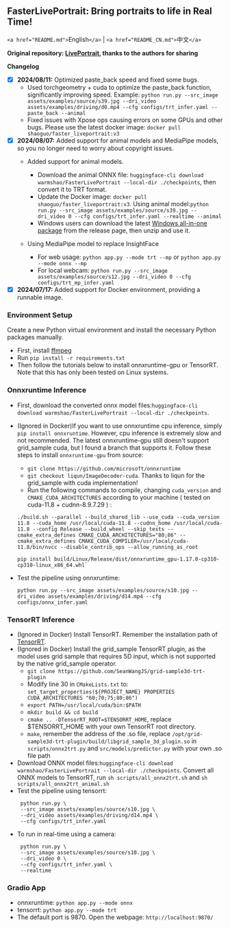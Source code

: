 ## FasterLivePortrait: Bring portraits to life in Real Time!

`<a href="README.md">`English`</a>` | `<a href="README_CN.md">`中文`</a>`

**Original repository: [LivePortrait](https://github.com/KwaiVGI/LivePortrait), thanks to the authors for sharing**

**Changelog**

- [X] **2024/08/11:** Optimized paste_back speed and fixed some bugs.
  - Used torchgeometry + cuda to optimize the paste_back function, significantly improving speed. Example: `python run.py --src_image assets/examples/source/s39.jpg --dri_video assets/examples/driving/d0.mp4 --cfg configs/trt_infer.yaml --paste_back --animal`
  - Fixed issues with Xpose ops causing errors on some GPUs and other bugs. Please use the latest docker image: `docker pull shaoguo/faster_liveportrait:v3`
- [X] **2024/08/07:** Added support for animal models and MediaPipe models, so you no longer need to worry about copyright issues.
  - Added support for animal models.

    - Download the animal ONNX file: `huggingface-cli download warmshao/FasterLivePortrait --local-dir ./checkpoints`, then convert it to TRT format.
    - Update the Docker image: `docker pull shaoguo/faster_liveportrait:v3`. Using animal model:`python run.py --src_image assets/examples/source/s39.jpg --dri_video 0 --cfg configs/trt_infer.yaml --realtime --animal`
    - Windows users can download the latest [Windows all-in-one package](https://github.com/warmshao/FasterLivePortrait/releases) from the release page, then unzip and use it.
  - Using MediaPipe model to replace InsightFace

    - For web usage: `python app.py --mode trt --mp` or `python app.py --mode onnx --mp`
    - For local webcam: `python run.py --src_image assets/examples/source/s12.jpg --dri_video 0 --cfg configs/trt_mp_infer.yaml`
- [X] **2024/07/17:** Added support for Docker environment, providing a runnable image.

### Environment Setup

Create a new Python virtual environment and install the necessary Python packages manually.

* First, install [ffmpeg](https://www.ffmpeg.org/download.html)
* Run `pip install -r requirements.txt`
* Then follow the tutorials below to install onnxruntime-gpu or TensorRT. Note that this has only been tested on Linux systems.

### Onnxruntime Inference

* First, download the converted onnx model files:`huggingface-cli download warmshao/FasterLivePortrait --local-dir ./checkpoints`.
* (Ignored in Docker)If you want to use onnxruntime cpu inference, simply `pip install onnxruntime`. However, cpu inference is extremely slow and not recommended. The latest onnxruntime-gpu still doesn't support grid_sample cuda, but I found a branch that supports it. Follow these steps to install `onnxruntime-gpu` from source:

  * `git clone https://github.com/microsoft/onnxruntime`
  * `git checkout liqun/ImageDecoder-cuda`. Thanks to liqun for the grid_sample with cuda implementation!
  * Run the following commands to compile, changing `cuda_version` and `CMAKE_CUDA_ARCHITECTURES` according to your machine ( tested on cuda-11.8 + cudnn-8.9.7.29 ) :

  ```shell
  ./build.sh --parallel --build_shared_lib --use_cuda --cuda_version 11.8 --cuda_home /usr/local/cuda-11.8 --cudnn_home /usr/local/cuda-11.8 --config Release --build_wheel --skip_tests --cmake_extra_defines CMAKE_CUDA_ARCHITECTURES="80;86" --cmake_extra_defines CMAKE_CUDA_COMPILER=/usr/local/cuda-11.8/bin/nvcc --disable_contrib_ops --allow_running_as_root
  ```

  ```shell
  pip install build/Linux/Release/dist/onnxruntime_gpu-1.17.0-cp310-cp310-linux_x86_64.whl`
  ```
* Test the pipeline using onnxruntime:

  ```shell
  python run.py --src_image assets/examples/source/s10.jpg --dri_video assets/examples/driving/d14.mp4 --cfg configs/onnx_infer.yaml
  ```

### TensorRT Inference

* (Ignored in Docker) Install TensorRT. Remember the installation path of [TensorRT](https://developer.nvidia.com/tensorrt).
* (Ignored in Docker) Install the grid_sample TensorRT plugin, as the model uses grid sample that requires 5D input, which is not supported by the native grid_sample operator.
  * `git clone https://github.com/SeanWangJS/grid-sample3d-trt-plugin`
  * Modify line 30 in `CMakeLists.txt` to: `set_target_properties(${PROJECT_NAME} PROPERTIES CUDA_ARCHITECTURES "60;70;75;80;86")`
  * `export PATH=/usr/local/cuda/bin:$PATH`
  * `mkdir build && cd build`
  * `cmake .. -DTensorRT_ROOT=$TENSORRT_HOME`, replace $TENSORRT_HOME with your own TensorRT root directory.
  * `make`, remember the address of the .so file, replace `/opt/grid-sample3d-trt-plugin/build/libgrid_sample_3d_plugin.so` in `scripts/onnx2trt.py` and `src/models/predictor.py` with your own .so file path
* Download ONNX model files:`huggingface-cli download warmshao/FasterLivePortrait --local-dir ./checkpoints`. Convert all ONNX models to TensorRT, run `sh scripts/all_onnx2trt.sh` and `sh scripts/all_onnx2trt_animal.sh`
* Test the pipeline using tensorrt:
  ```shell
   python run.py \
   --src_image assets/examples/source/s10.jpg \
   --dri_video assets/examples/driving/d14.mp4 \
   --cfg configs/trt_infer.yaml
  ```
* To run in real-time using a camera:
  ```shell
   python run.py \
   --src_image assets/examples/source/s10.jpg \
   --dri_video 0 \
   --cfg configs/trt_infer.yaml \
   --realtime
  ```

### Gradio App

* onnxruntime: `python app.py --mode onnx`
* tensorrt: `python app.py --mode trt`
* The default port is 9870. Open the webpage: `http://localhost:9870/`
